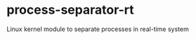 process-separator-rt
====================

Linux kernel module to separate processes in real-time system
